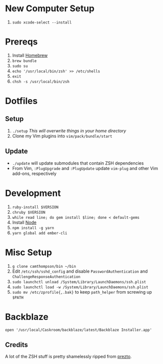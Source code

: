 # New Computer Setup
1. `sudo xcode-select --install`

# Prereqs
1. Install [Homebrew](brew.sh)
2. `brew bundle`
3. `sudo su`
4. `echo '/usr/local/bin/zsh' >> /etc/shells`
5. `exit`
6. `chsh -s /usr/local/bin/zsh`

# Dotfiles
## Setup
1. `./setup` *This will overwrite things in your home directory*
2. Clone my Vim plugins into `vim/pack/bundle/start`

## Update
* `./update` will update submodules that contain ZSH dependencies
* From Vim, `:PlugUpgrade` and `:PlugUpdate` update `vim-plug` and other Vim add-ons, respectively

# Development
1. `ruby-install $VERSION`
2. `chruby $VERSION`
3. `while read line; do gem install $line; done < default-gems`
4. Install [Node](nodejs.org)
5. `npm install -g yarn`
6. `yarn global add ember-cli`

# Misc Setup
1. `g clone camthompson/bin ~/bin`
2. Edit `/etc/ssh/sshd_config` and disable `PasswordAuthentication` and `ChallengeResponseAuthentication`
3. `sudo launchctl unload /System/Library/LaunchDaemons/ssh.plist`
4. `sudo launchctl load -w /System/Library/LaunchDaemons/ssh.plist`
5. `sudo mv /etc/zprofile{,.bak}` to keep `path_helper` from screwing up `$PATH`

# Backblaze
`open '/usr/local/Caskroom/backblaze/latest/Backblaze Installer.app'`

## Credits
A lot of the ZSH stuff is pretty shamelessly ripped from [prezto](https://github.com/sorin-ionescu/prezto).
